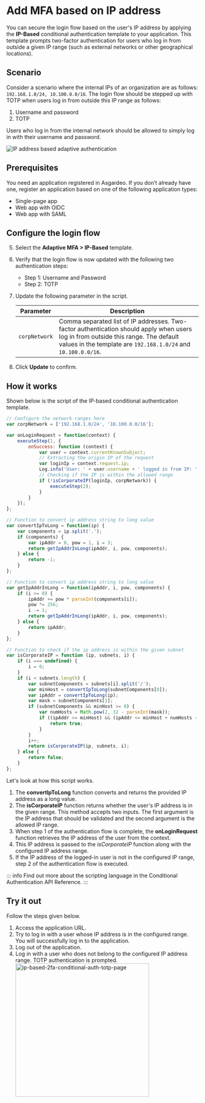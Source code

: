 # Add MFA based on IP address

You can secure the login flow based on the user's IP address by applying the **IP-Based** conditional authentication template to your application. This template prompts two-factor authentication for users who log in from outside a given IP range (such as external networks or other geographical locations).

## Scenario

Consider a scenario where the internal IPs of an organization are as follows: `192.168.1.0/24, 10.100.0.0/16`. The login flow should be stepped up with TOTP when users log in from outside this IP range as follows:

1. Username and password
2. TOTP

Users who log in from the internal network should be allowed to simply log in with their username and password.

<img class="borderless-img" :src="$withBase('/assets/img/guides/conditional-auth/ip-based-adaptive-auth.png')" alt="IP address based adaptive authentication">

## Prerequisites

You need an application registered in Asgardeo. If you don’t already have one, register an application based on one of the following application types:

-   <a :href="$withBase('/guides/applications/register-single-page-app/')">Single-page app</a>
-   <a :href="$withBase('/guides/applications/register-oidc-web-app/')">Web app with OIDC</a>
-   <a :href="$withBase('/guides/applications/register-saml-web-app/')">Web app with SAML</a>

## Configure the login flow

<CommonGuide guide='guides/fragments/manage-app/conditional-auth/configure-conditional-auth.md'/>

5. Select the **Adaptive MFA > IP-Based** template.
6. Verify that the login flow is now updated with the following two authentication steps:

    -   Step 1: Username and Password
    -   Step 2: TOTP

7. Update the following parameter in the script.

    <table>
        <thead>
            <tr>
                <th>Parameter</th>
                <th>Description</th>
            </tr>
        </thead>
        <tbody>
            <tr>
                <td><code>corpNetwork</code></td>
                <td>Comma separated list of IP addresses. Two-factor authentication should apply when users log in from outside this range. The default values in the template are <code>192.168.1.0/24</code> and <code>10.100.0.0/16</code>.</td>
            </tr>
        </tbody>
    </table>

8. Click **Update** to confirm.

## How it works

Shown below is the script of the IP-based conditional authentication template.

```js
// Configure the network ranges here
var corpNetwork = ['192.168.1.0/24', '10.100.0.0/16'];

var onLoginRequest = function(context) {
    executeStep(1, {
        onSuccess: function (context) {
            var user = context.currentKnownSubject;
            // Extracting the origin IP of the request
            var loginIp = context.request.ip;
            Log.info('User: ' + user.username + ' logged in from IP: ' + loginIp);
            // Checking if the IP is within the allowed range
            if (!isCorporateIP(loginIp, corpNetwork)) {
                executeStep(2);
            }
        }
    });
};

// Function to convert ip address string to long value
var convertIpToLong = function(ip) {
    var components = ip.split('.');
    if (components) {
        var ipAddr = 0, pow = 1, i = 3;
        return getIpAddrInLong(ipAddr, i, pow, components);
    } else {
        return -1;
    }
};

// Function to convert ip address string to long value
var getIpAddrInLong = function(ipAddr, i, pow, components) {
    if (i >= 0) {
        ipAddr += pow * parseInt(components[i]);
        pow *= 256;
        i -= 1;
        return getIpAddrInLong(ipAddr, i, pow, components);
    } else {
        return ipAddr;
    }
};

// Function to check if the ip address is within the given subnet
var isCorporateIP = function (ip, subnets, i) {
    if (i === undefined) {
        i = 0;
    }
    if (i < subnets.length) {
        var subnetComponents = subnets[i].split('/');
        var minHost = convertIpToLong(subnetComponents[0]);
        var ipAddr = convertIpToLong(ip);
        var mask = subnetComponents[1];
        if (subnetComponents && minHost >= 0) {
            var numHosts = Math.pow(2, 32 - parseInt(mask));
            if ((ipAddr >= minHost) && (ipAddr <= minHost + numHosts - 1)) {
                return true;
            }
        }
        i++;
        return isCorporateIP(ip, subnets, i);
    } else {
        return false;
    }
};
```

Let's look at how this script works.

1.  The **convertIpToLong** function converts and returns the provided IP address as a long value.
2.  The **isCorporateIP** function returns whether the user's IP address is in the given range. This method accepts two inputs. The
first argument is the IP address that should be validated and the second argument is the allowed IP range.
3.  When step 1 of the authentication flow is complete, the **onLoginRequest** function retrieves the IP
address of the user from the context. 
4.  This IP address is passed to the _isCorporateIP_ function along with the
configured IP address range.
5.  If the IP address of the logged-in user is not in the configured IP range, step 2 of the authentication flow is
executed.

::: info
Find out more about the scripting language in the <a :href="$withBase('/references/conditional-auth/api-reference/')">Conditional Authentication API Reference</a>.
:::

## Try it out

Follow the steps given below.

1. Access the application URL.
2. Try to log in with a user whose IP address is in the configured range. You will successfully log in to the application.
3. Log out of the application.
4. Log in with a user who does not belong to the configured IP address range. TOTP authentication is prompted.
   <img :src="$withBase('/assets/img/guides/conditional-auth/enter-otp-token.png')" width="350" alt="ip-based-2fa-conditional-auth-totp-page">
